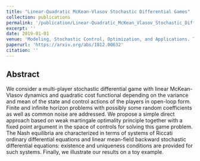 ```yaml
---
title: "Linear-Quadratic McKean-Vlasov Stochastic Differential Games"
collection: publications
permalink: '/publication/Linear-Quadratic_McKean_Vlasov_Stochastic_Differential_Games'
excerpt: ''
date: 2019-01-01
venue: 'Modeling, Stochastic Control, Optimization, and Applications. The IMA Volumes in Mathematics and its Applications, vol 164. Springer, Cham'
paperurl: 'https://arxiv.org/abs/1812.00632'
citation: ''
---
```


## Abstract

We consider a multi-player stochastic differential game with linear McKean-Vlasov dynamics and quadratic cost functional depending on the variance and mean of the state and control actions of the players in open-loop form. Finite and infinite horizon problems with possibly some random coefficients as well as common noise are addressed. We propose a simple direct approach based on weak martingale optimality principle together with a fixed point argument in the space of controls for solving this game problem. The Nash equilibria are characterized in terms of systems of Riccati ordinary differential equations and linear mean-field backward stochastic differential equations: existence and uniqueness conditions are provided for such systems. Finally, we illustrate our results on a toy example.
